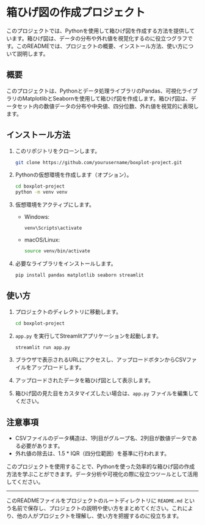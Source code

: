 # 箱ひげ図の作成プロジェクト

このプロジェクトでは、Pythonを使用して箱ひげ図を作成する方法を提供しています。箱ひげ図は、データの分布や外れ値を視覚化するのに役立つグラフです。このREADMEでは、プロジェクトの概要、インストール方法、使い方について説明します。

## 概要

このプロジェクトは、Pythonとデータ処理ライブラリのPandas、可視化ライブラリのMatplotlibとSeabornを使用して箱ひげ図を作成します。箱ひげ図は、データセット内の数値データの分布や中央値、四分位数、外れ値を視覚的に表現します。

## インストール方法

1. このリポジトリをクローンします。

   ```bash
   git clone https://github.com/yourusername/boxplot-project.git
   ```

2. Pythonの仮想環境を作成します（オプション）。

   ```bash
   cd boxplot-project
   python -m venv venv
   ```

3. 仮想環境をアクティブにします。

   - Windows:

     ```bash
     venv\Scripts\activate
     ```

   - macOS/Linux:

     ```bash
     source venv/bin/activate
     ```

4. 必要なライブラリをインストールします。

   ```bash
   pip install pandas matplotlib seaborn streamlit
   ```

## 使い方

1. プロジェクトのディレクトリに移動します。

   ```bash
   cd boxplot-project
   ```

2. `app.py` を実行してStreamlitアプリケーションを起動します。

   ```bash
   streamlit run app.py
   ```

3. ブラウザで表示されるURLにアクセスし、アップロードボタンからCSVファイルをアップロードします。

4. アップロードされたデータを箱ひげ図として表示します。

5. 箱ひげ図の見た目をカスタマイズしたい場合は、`app.py` ファイルを編集してください。

## 注意事項

- CSVファイルのデータ構造は、1列目がグループ名、2列目が数値データである必要があります。
- 外れ値の除去は、1.5 * IQR（四分位範囲）を基準に行われます。

このプロジェクトを使用することで、Pythonを使った効率的な箱ひげ図の作成方法を学ぶことができます。データ分析や可視化の際に役立つツールとして活用してください。

---

このREADMEファイルをプロジェクトのルートディレクトリに `README.md` という名前で保存し、プロジェクトの説明や使い方をまとめてください。これにより、他の人がプロジェクトを理解し、使い方を把握するのに役立ちます。
